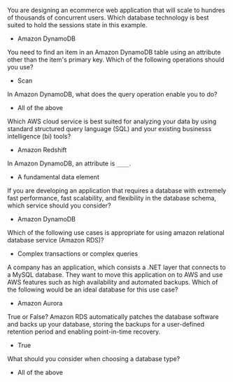 You are designing an ecommerce web application that will scale to hundres of thousands of concurrent users. Which database technology is best suited to hold the sessions state in this example.
- Amazon DynamoDB

You need to find an item in an Amazon DynamoDB table using an attribute other than the item's primary key. Which of the following operations should you use?
- Scan

In Amazon DynamoDB, what does the query operation enable you to do?
- All of the above

Which AWS cloud service is best suited for analyzing your data by using standard structured query language (SQL) and your existing businesss intelligence (bi) tools?
- Amazon Redshift

In Amazon DynamoDB, an attribute is `____`. 
- A fundamental data element

If you are developing an application that requires a database with extremely fast performance, fast scalability, and flexibility in the database schema, which service should you consider?
- Amazon DynamoDB

Which of the following use cases is appropriate for using amazon relational database service (Amazon RDS)?
- Complex transactions or complex queries

A company has an application, which consists a .NET layer that connects to a MySQL database. They want to move this application on to AWS and use AWS features such as high availability and automated backups. Which of the following would be an ideal database for this use case?
- Amazon Aurora

True or False? Amazon RDS automatically patches the database software and backs up your database, storing the backups for a user-defined retention period and enabling point-in-time recovery. 
- True

What should you consider when choosing a database type?
- All of the above

